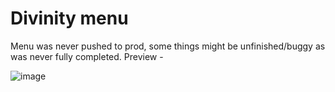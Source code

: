# Divinity menu
Menu was never pushed to prod, some things might be unfinished/buggy as was never fully completed. 
Preview - 


![image](https://raw.githubusercontent.com/current/divinity-menu/master/misc/menu.png?token=GHSAT0AAAAAACM6RUGBFLFWK2PLSMMKTZM4ZOOJYUQ)
